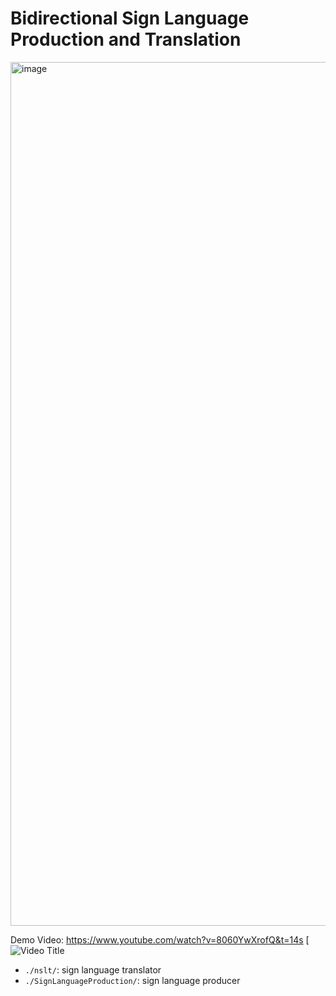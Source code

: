 # Bidirectional Sign Language Production and Translation

<img width="1382" alt="image" src="https://github.com/user-attachments/assets/ea35c79a-4545-40d4-ba78-fc9444534c3f" />

Demo Video: https://www.youtube.com/watch?v=8060YwXrofQ&t=14s
[![Video Title](https://www.youtube.com/watch?v=8060YwXrofQ&t=14s)


- `./nslt/`: sign language translator
- `./SignLanguageProduction/`: sign language producer
